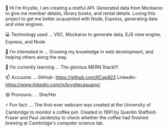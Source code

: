 👋 Hi I’m Krystle, I am creating a restful API. Generated data from Mockaroo to give me member details, library books, 
and rental details. Loving this project to get me better acquainted with Node, Express, generating data and view engines. 

💻 Technology used ... VSC, Mockaroo to generate data, EJS view engine, Express, and Node

👀 I’m interested in ... Growing my knowledge in web development, and helping others along the way.

🌱 I’m currently learning ... The glorious MERN Stack!!!

📫 Accounts ... GitHub- https://github.com/KCap923 LinkedIn- https://www.linkedin.com/in/krystlecapuano/

😄 Pronouns: ... She/Her

⚡ Fun fact: ... The first-ever webcam was created at the University of Cambridge to monitor a coffee pot. Created in 1991 by Quentin Stafford-Fraser and Paul Jardetzky to check whether the coffee had finished brewing at Cambridge's computer science lab.